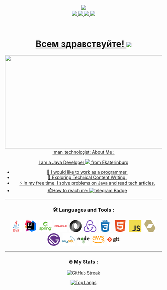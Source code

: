 <div id="header" align="center">
  <img src="https://i.giphy.com/media/v1.Y2lkPTc5MGI3NjExa2Q1cjhqb3NodW00ZWJ4eTRuZHhnZmg3ZXI5YmZiMTBreDJ3azM0biZlcD12MV9pbnRlcm5hbF9naWZfYnlfaWQmY3Q9cw/3o752nnUPE7OzLeSVW/giphy.gif" width="100"/>
</div>

<div id="badges" align="center">
  <a href="https://vk.com/mukarapoff">
<img src=https://img.shields.io/badge/vk-blue?style=for-the-badge&logo=vk&logoColor=white
     </a>
  <a href="https://www.instagram.com/mukarapoff?igsh=ZWE2OHRrNTgzbTU0&utm_source=qr">
<img src=https://img.shields.io/badge/instagram-red?style=for-the-badge&logo=instagram&logoColor=white
     </a>
  <a href="@mukarapoff">
<img src=https://img.shields.io/badge/telegram-black?style=for-the-badge&logo=telegram&logoColor=white
      </a>
  <a href="https://e.mail.ru/inbox/?back=1">
<img src=https://img.shields.io/badge/mail_ru-blue?style=for-the-badge&logo=mail_ru&logoColor=yellow
     </a>

  
<img
  src="https://komarev.com/ghpvc/?username=Mukarapov&style=flat-square&color=blue" alt=""/>
  <div id="badges" align="center"
     </a>
     <h1>
  Всем здравствуйте!
  <img src="https://media.giphy.com/media/hvRJCLFzcasrR4ia7z/giphy.gif" width="30px"/>
</h1>
<div align="center">
  <img src="https://media.giphy.com/media/dWesBcTLavkZuG35MI/giphy.gif" width="600" height="300"/>
</div align="left">
    :man_technologist: About Me :
    
  I am a Java Developer <img src="https://media.giphy.com/media/WUlplcMpOCEmTGBtBW/giphy.gif" width="30">  from Ekaterinburg
- :telescope: I would like to work as a programmer.
- :seedling: Exploring Technical Content Writing.
- :zap: In my free time, I solve problems on Java and read tech articles.
- :mailbox:How to reach me:     [![telegram Badge](https://img.shields.io/badge/telegram-black?style=for-the-badge&logo=telegram&logoColor=white)](@mukarapoff)


---

### :hammer_and_wrench: Languages and Tools :

  <div>
  <img src="https://github.com/devicons/devicon/blob/master/icons/java/java-original-wordmark.svg" title="Java" alt="Java" width="40" height="40"/>&nbsp;
  <img src="https://github.com/devicons/devicon/blob/master/icons/intellij/intellij-original.svg" title="React" alt="React" width="40" height="40"/>&nbsp;
  <img src="https://github.com/devicons/devicon/blob/master/icons/spring/spring-original-wordmark.svg" title="Spring" alt="Spring" width="40" height="40"/>&nbsp;
  <img src="https://github.com/devicons/devicon/blob/master/icons/oracle/oracle-original.svg" title="Material UI" alt="Material UI" width="40" height="40"/>&nbsp;
  <img src="https://github.com/devicons/devicon/blob/master/icons/json/json-original.svg" title="Flutter" alt="Flutter" width="40" height="40"/>&nbsp;
  <img src="https://github.com/devicons/devicon/blob/master/icons/redux/redux-original.svg" title="Redux" alt="Redux " width="40" height="40"/>&nbsp;
  <img src="https://github.com/devicons/devicon/blob/master/icons/css3/css3-plain-wordmark.svg"  title="CSS3" alt="CSS" width="40" height="40"/>&nbsp;
  <img src="https://github.com/devicons/devicon/blob/master/icons/html5/html5-original.svg" title="HTML5" alt="HTML" width="40" height="40"/>&nbsp;
  <img src="https://github.com/devicons/devicon/blob/master/icons/javascript/javascript-original.svg" title="JavaScript" alt="JavaScript" width="40" height="40"/>&nbsp;
  <img src="https://github.com/devicons/devicon/blob/master/icons/hibernate/hibernate-plain.svg" title="Firebase" alt="Firebase" width="40" height="40"/>&nbsp;
  <img src="https://github.com/devicons/devicon/blob/master/icons/gatsby/gatsby-original.svg" title="Gatsby"  alt="Gatsby" width="40" height="40"/>&nbsp;
  <img src="https://github.com/devicons/devicon/blob/master/icons/mysql/mysql-original-wordmark.svg" title="MySQL"  alt="MySQL" width="40" height="40"/>&nbsp;
  <img src="https://github.com/devicons/devicon/blob/master/icons/nodejs/nodejs-original-wordmark.svg" title="NodeJS" alt="NodeJS" width="40" height="40"/>&nbsp;
  <img src="https://github.com/devicons/devicon/blob/master/icons/amazonwebservices/amazonwebservices-plain-wordmark.svg" title="AWS" alt="AWS" width="40" height="40"/>&nbsp;
  <img src="https://github.com/devicons/devicon/blob/master/icons/git/git-original-wordmark.svg" title="Git" **alt="Git" width="40" height="40"/>
</div>

---

### :fire: My Stats :
[![GitHub Streak](http://github-readme-streak-stats.herokuapp.com?user=Mukarapov&theme=dark&background=000000)](https://git.io/streak-stats)

[![Top Langs](https://github-readme-stats.vercel.app/api/top-langs/?username=Mukarapov)](https://github.com/anuraghazra/github-readme-stats)

